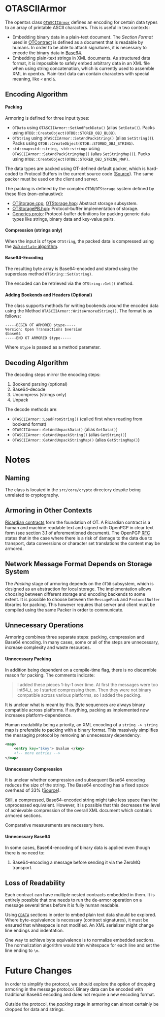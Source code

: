 # OTASCIIArmor

The opentxs class [`OTASCIIArmor`][OTASCIIArmorCpp] defines an encoding for
certain data types to an array of printable ASCII characters. This is useful in
two contexts:

* Embedding binary data in a plain-text document. The _Section Format_ used in
  [OTContract](OTContract.md) is defined as a document that is readable by
  humans.  In order to be able to attach signatures, it is necessary to encode
  the binary data in [Base64][Base64].
* Embedding plain-text strings in XML documents. As structured data format, it
  is impossible to safely embed arbitrary data in an XML file when using string
  concatenation, which is currently used to assemble XML in opentxs.  Plain-text
  data can contain characters with special meaning, like `<` and `&`.

## Encoding Algorithm

#### Packing

Armoring is defined for three input types:

* `OTData` using `OTASCIIArmor::SetAndPackData()` (alias `SetData()`). Packs
  using `OTDB::CreateObject(OTDB::STORED_OBJ_BLOB)`.
* `OTString` using `OTASCIIArmor::SetAndPackString()` (alias `SetString()`).
  Packs using `OTDB::CreateObject(OTDB::STORED_OBJ_STRING)`.
* `std::map<std::string, std::string>` using
    `OTASCIIArmor::SetAndPackStringMap()` (alias `SetStringMap()`).
  Packs using `OTDB::CreateObject(OTDB::STORED_OBJ_STRING_MAP)`.


The data types are packed using  OT-defined default packer, which is hard-coded
to Protocol Buffers in the current source code ([Source][ProtobufHardcode]). The
same packer must be used on the client and server.

The packing is defined by the complex `OTDB`/`OTStorage` system defined by these
files (non-exhaustive):

* [OTStorage.cpp][OTStorageCpp], [OTStorage.hpp][OTStorageHpp]: Abstract storage
    subsystem.
* [OTStoragePB.hpp][OTStoragePbHpp]: Protocol-buffer implementation of storage.
* [Generics.proto][GenericsProto]: Protocol-buffer definitions for packing
  generic data types like strings, binary data and key-value pairs.

#### Compression (strings only)

When the input is of type `OTString`, the packed data is compressed using the
[_zlib_ `deflate` algorithm][Deflate].

#### Base64-Encoding

The resulting byte array is Base64-encoded and stored using the superclass
method `OTString::Set(string)`.

The encoded can be retrieved via the `OTString::Get()` method.

#### Adding Bookends and Headers (Optional)

The class supports methods for writing bookends around the encoded data
using the Method `OTASCIIArmor::WriteArmoredString()`. The format is as follows:

```
-----BEGIN OT ARMORED $type-----
Version: Open Transactions $version
$base64
-----END OT ARMORED $type-----
```

Where `$type` is passed as a method parameter.

## Decoding Algorithm

The decoding steps mirror the encoding steps:

1. Bookend parsing (optional)
1. Base64-decode
1. Uncompress (strings only)
1. Unpack


The decode methods are:

* `OTASCIIArmor::LoadFromString()` (called first when reading from bookend
  format)
* `OTASCIIArmor::GetAndUnpackData()` (alias `GetData()`)
* `OTASCIIArmor::GetAndUnpackString()` (alias `GetString()`)
* `OTASCIIArmor::GetAndUnpackStringMap()` (alias `GetStringMap()`)


# Notes

## Naming

The class is located in the `src/core/crypto` directory despite being unrelated
to cryptography.

## Armoring in Other Contexts

[Ricardian contracts](http://iang.org/papers/ricardian_contract.html) form the
foundation of OT. A Ricardian contract is a human and machine readable text and
signed with OpenPGP in clear text form (see section 3.1 of aforementioned
document). The OpenPGP [RFC](http://tools.ietf.org/html/rfc4880) states that in
the case where there is a risk of damage to the data due to transport, data
conversions or character set translations the content may be armored.


## Network Message Format Depends on Storage System

The _Packing_ stage of armoring depends on the `OTDB` subsystem, which is
designed as an abstraction for local storage. The implementation allows choosing
between different storage and encoding backends to some extent. It is possible
to choose between the `MessagePack` and `ProtocolBuffer` libraries for packing.
This however requires that server and client must be compiled using the same
Packer in order to communicate.

## Unnecessary Operations

Armoring combines three separate steps: packing, compression and Base64
encoding. In many cases, some or all of the steps are unnecessary, increase
complexity and waste resources.

#### Unnecessary Packing

In addition being dependent on a compile-time flag, there is no discernible
reason for packing. The comments indicate:

> I added these pieces 1-by-1 over time. At first the messages were too int64_t,
so I started compressing them. Then they were not binary compatible across
various platforms, so I added the packing.

It is unclear what is meant by this. Byte sequences are always binary compatible
across platforms. If anything, packing as implemented now increases
platform-dependence.

Human readability being a priority, an XML encoding of a `string ->
string` map is preferable to packing with a binary format. This massively
simplifies the messaging protocol by removing an unnecessary dependency:

```xml
<map>
    <entry key="$key"> $value </key>
    <!-- more entries -->
</map>
```

#### Unnecessary Compression

It is unclear whether compression and subsequent Base64 encoding reduces the
size of the string. The Base64 encoding has a fixed space overhead of 33%
([Source][Base64]).

Still, a compressed, Base64-encoded string might take less space than the
unprocessed equivalent. However, it is possible that this decreases the level of
achievable compression of the overall XML document which contains armored
sections.

Comparative measurements are necessary here.

#### Unnecessary Base64

In some cases, Base64-encoding of binary data is applied even though there is no
need to:

1. Base64-encoding a message before sending it via the ZeroMQ transport.

## Loss of Readability

Each contract can have multiple nested contracts embedded in them. It is
entirely possible that one needs to run the de-armor operation on a message
several times before it is fully human readable.

Using [`CDATA`](http://en.wikipedia.org/wiki/CDATA) sections in order to embed
plain text data should be explored. Where byte-equivalence is necessary
(contract signatures), it must be ensured that whitespace is not modified. An
XML serializer might change line endings and indentation.

One way to achieve byte equivalence is to normalize embedded sections. The
normalization algorithm would trim whitespace for each line and set the line
ending to `\n`.


# Future Changes

In order to simplify the protocol, we should explore the option of dropping
armoring in the message protocol. Binary data can be encoded with traditional
Base64 encoding and does not require a new encoding format.

Outside the protocol, the _packing_ stage in armoring can almost certainly be
dropped for data and strings.

<!--- links -->

[ProtobufHardcode]: https://github.com/Open-Transactions/opentxs/blob/c531e0faccfa370bb761711ff28ad2386abbcd75/include/opentxs/core/OTStorage.hpp#L148

[OTASCIIArmorCpp]: https://github.com/Open-Transactions/opentxs/blob/c2c362e9fd77422fc1d0d82d0db6a58aa36c69db/src/core/crypto/OTASCIIArmor.cpp

[OTStorageCpp]: https://github.com/Open-Transactions/opentxs/blob/7d2e2dbeca45256ce91b41f63d4aadb88f947169/src/core/OTStorage.cpp

[OTStorageHpp]: https://github.com/Open-Transactions/opentxs/blob/7d2e2dbeca45256ce91b41f63d4aadb88f947169/include/opentxs/core/OTStorage.hpp

[OTStoragePbHpp]: https://github.com/Open-Transactions/opentxs/blob/7d2e2dbeca45256ce91b41f63d4aadb88f947169/include/opentxs/core/OTStoragePB.hpp

[Base64]: http://en.wikipedia.org/wiki/Base64

[Deflate]: http://en.wikipedia.org/wiki/Zlib

[GenericsProto]: https://github.com/Open-Transactions/opentxs/blob/7d2e2dbeca45256ce91b41f63d4aadb88f947169/src/core/otprotob/Generics.proto
